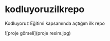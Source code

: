 # kodluyoruzilkrepo
Kodluyoruz Eğitimi kapsamında açtığım ilk repo

![proje görseli](proje resim.jpg)

